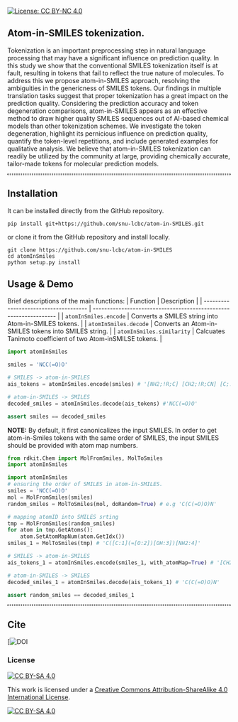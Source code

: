 [![License: CC BY-NC 4.0](https://img.shields.io/badge/License-CC_BY--NC_4.0-lightgrey.svg)](https://creativecommons.org/licenses/by-nc/4.0/)

## Atom-in-SMILES tokenization.
Tokenization is an important preprocessing step in natural language processing that may have a significant influence on prediction quality. 
In this study we show that the conventional SMILES tokenization itself is at fault, resulting in tokens that fail to reflect the true nature of molecules.
To address this we propose atom-in-SMILES approach, resolving the ambiguities in the genericness of SMILES tokens.
Our findings in multiple translation tasks suggest that proper tokenization has a great impact on the prediction quality.
Considering the prediction accuracy and token degeneration comparisons, atom-in-SMILES appears as an effective method to draw higher quality SMILES sequences out of AI-based chemical models than other tokenization schemes.
We investigate the token degeneration, highlight its pernicious influence on prediction quality, quantify the token-level repetitions, and include generated examples for qualitative analysis.
We believe that atom-in-SMILES tokenization can readily be utilized by the community at large, providing chemically accurate, tailor-made tokens for molecular prediction models.

<hr style="background: transparent; border: 0.2px dashed;"/>

## Installation
It can be installed directly from the GitHub repository.
```shell
pip install git+https://github.com/snu-lcbc/atom-in-SMILES.git
```
or clone it from the GitHub repository and install locally. 
```shell
git clone https://github.com/snu-lcbc/atom-in-SMILES
cd atomInSmiles
python setup.py install
```
   
## Usage & Demo
 Brief descriptions of the main functions: 
| Function                              | Description                                                       |
| ------------------------------------- | ----------------------------------------------------------------- |
| ``atomInSmiles.encode``               | Converts a SMILES string into Atom-in-SMILES tokens. |
| ``atomInSmiles.decode``               | Converts an Atom-in-SMILES tokens into SMILES string. |
| ``atomInSmiles.similarity``           | Calcuates Tanimoto coefficient of two Atom-inSMILSE tokens. |

```python
import atomInSmiles

smiles = 'NCC(=O)O'

# SMILES -> atom-in-SMILES 
ais_tokens = atomInSmiles.encode(smiles) # '[NH2;!R;C] [CH2;!R;CN] [C;!R;COO] ( = [O;!R;C] ) [OH;!R;C]'

# atom-in-SMILES -> SMILES
decoded_smiles = atomInSmiles.decode(ais_tokens) #'NCC(=O)O'

assert smiles == decoded_smiles

```
**NOTE:** By default, it first canonicalizes the input SMILES. In order to get atom-in-Smiles tokens with the same order of SMILES, the input SMILES should be provided with atom map numbers.

```python
from rdkit.Chem import MolFromSmiles, MolToSmiles
import atomInSmiles

import atomInSmiles
# ensuring the order of SMILES in atom-in-SMILES. 
smiles = 'NCC(=O)O'
mol = MolFromSmiles(smiles)
random_smiles = MolToSmiles(mol, doRandom=True) # e.g 'C(C(=O)O)N' 

# mapping atomID into SMILES srting
tmp = MolFromSmiles(random_smiles)
for atom in tmp.GetAtoms():
    atom.SetAtomMapNum(atom.GetIdx())
smiles_1 = MolToSmiles(tmp) # 'C([C:1](=[O:2])[OH:3])[NH2:4]' 

# SMILES -> atom-in-SMILES
ais_tokens_1 = atomInSmiles.encode(smiles_1, with_atomMap=True) # '[CH2;!R;CN] ( [C;!R;COO] ( = [O;!R;C] ) [OH;!R;C] ) [NH2;!R;C]'

# atom-in-SMILES -> SMILES
decoded_smiles_1 = atomInSmiles.decode(ais_tokens_1) # 'C(C(=O)O)N'

assert random_smiles == decoded_smiles_1
```
   
<hr style="background: transparent; border: 0.5px dashed;"/>

## Cite
[![DOI](https://zenodo.org/ggh)

### License

[![CC BY-SA 4.0][cc-by-sa-shield]][cc-by-sa]

This work is licensed under a
[Creative Commons Attribution-ShareAlike 4.0 International License][cc-by-sa].

[![CC BY-SA 4.0][cc-by-sa-image]][cc-by-sa]

[cc-by-sa]: http://creativecommons.org/licenses/by-sa/4.0/
[cc-by-sa-image]: https://licensebuttons.net/l/by-sa/4.0/88x31.png
[cc-by-sa-shield]: https://img.shields.io/badge/License-CC%20BY--SA%204.0-lightgrey.svg
